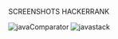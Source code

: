 
SCREENSHOTS HACKERRANK

![javaComparator](https://user-images.githubusercontent.com/61897498/87762748-41233300-c831-11ea-8307-f5ebaa04079f.jpg)
![javastack](https://user-images.githubusercontent.com/61897498/87762765-497b6e00-c831-11ea-9d06-e6823d114c8d.jpg)
